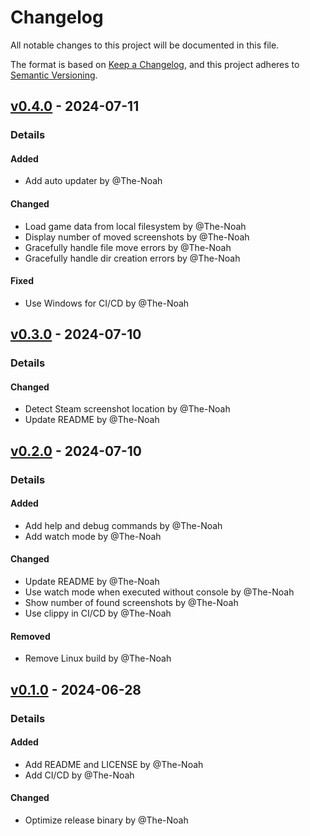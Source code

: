 # Changelog

All notable changes to this project will be documented in this file.

The format is based on [Keep a Changelog](https://keepachangelog.com/en/1.0.0/),
and this project adheres to [Semantic Versioning](https://semver.org/spec/v2.0.0.html).

## [v0.4.0](https://github.com/The-Noah/steam-screenshot-organizer/releases/tag/v0.4.0) - 2024-07-11

### Details

#### Added

- Add auto updater by @The-Noah

#### Changed

- Load game data from local filesystem by @The-Noah
- Display number of moved screenshots by @The-Noah
- Gracefully handle file move errors by @The-Noah
- Gracefully handle dir creation errors by @The-Noah

#### Fixed

- Use Windows for CI/CD by @The-Noah

## [v0.3.0](https://github.com/The-Noah/steam-screenshot-organizer/releases/tag/v0.3.0) - 2024-07-10

### Details

#### Changed

- Detect Steam screenshot location by @The-Noah
- Update README by @The-Noah

## [v0.2.0](https://github.com/The-Noah/steam-screenshot-organizer/releases/tag/v0.2.0) - 2024-07-10

### Details

#### Added

- Add help and debug commands by @The-Noah
- Add watch mode by @The-Noah

#### Changed

- Update README by @The-Noah
- Use watch mode when executed without console by @The-Noah
- Show number of found screenshots by @The-Noah
- Use clippy in CI/CD by @The-Noah

#### Removed

- Remove Linux build by @The-Noah

## [v0.1.0](https://github.com/The-Noah/steam-screenshot-organizer/releases/tag/v0.1.0) - 2024-06-28

### Details

#### Added

- Add README and LICENSE by @The-Noah
- Add CI/CD by @The-Noah

#### Changed

- Optimize release binary by @The-Noah

[0.2.0]: https://github.com/The-Noah/steam-screenshot-organizer/compare/v0.1.0..v0.2.0

<!-- generated by git-cliff -->

